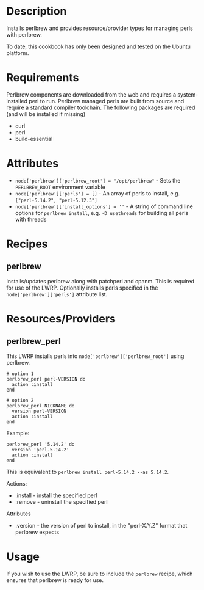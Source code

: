 Description
===========

Installs perlbrew and provides resource/provider types for managing
perls with perlbrew.

To date, this cookbook has only been designed and tested on the
Ubuntu platform.

Requirements
============

Perlbrew components are downloaded from the web and requires a system-installed
perl to run.  Perlbrew managed perls are built from source and require a
standard compiler toolchain. The following packages are required (and will be
installed if missing)

* curl
* perl
* build-essential

Attributes
==========

* `node['perlbrew']['perlbrew_root'] = "/opt/perlbrew"` - Sets the `PERLBREW_ROOT` environment variable
* `node['perlbrew']['perls'] = []` - An array of perls to install, e.g. `["perl-5.14.2", "perl-5.12.3"]`
* `node['perlbrew']['install_options'] = ''` - A string of command line options for `perlbrew install`, e.g. `-D usethreads` for building all perls with threads

Recipes
=======

perlbrew
----------

Installs/updates perlbrew along with patchperl and cpanm.  This is required for
use of the LWRP.  Optionally installs perls specified in the
`node['perlbrew']['perls']` attribute list.

Resources/Providers
===================

perlbrew_perl
-------------

This LWRP installs perls into `node['perlbrew']['perlbrew_root']` using
perlbrew.

    # option 1
    perlbrew_perl perl-VERSION do
      action :install
    end

    # option 2
    perlbrew_perl NICKNAME do
      version perl-VERSION
      action :install
    end

Example:

    perlbrew_perl '5.14.2' do
      version 'perl-5.14.2'
      action :install
    end

This is equivalent to `perlbrew install perl-5.14.2 --as 5.14.2`.

Actions:

* :install - install the specified perl
* :remove - uninstall the specified perl

Attributes

* :version - the version of perl to install, in the "perl-X.Y.Z" format that perlbrew expects

Usage
=====

If you wish to use the LWRP, be sure to include the `perlbrew` recipe, which
ensures that perlbrew is ready for use.

